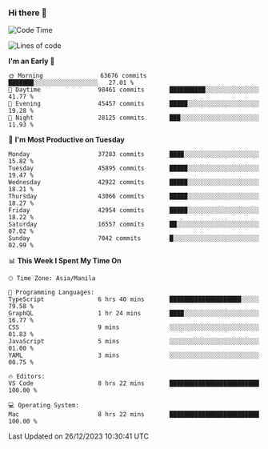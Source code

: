 ### Hi there 👋

<!--START_SECTION:waka-->
![Code Time](http://img.shields.io/badge/Code%20Time-4%2C651%20hrs%2010%20mins-blue)

![Lines of code](https://img.shields.io/badge/From%20Hello%20World%20I%27ve%20Written-104.7%20million%20lines%20of%20code-blue)

**I'm an Early 🐤** 

```text
🌞 Morning                63676 commits       ███████░░░░░░░░░░░░░░░░░░   27.01 % 
🌆 Daytime                98461 commits       ██████████░░░░░░░░░░░░░░░   41.77 % 
🌃 Evening                45457 commits       █████░░░░░░░░░░░░░░░░░░░░   19.28 % 
🌙 Night                  28125 commits       ███░░░░░░░░░░░░░░░░░░░░░░   11.93 % 
```
📅 **I'm Most Productive on Tuesday** 

```text
Monday                   37283 commits       ████░░░░░░░░░░░░░░░░░░░░░   15.82 % 
Tuesday                  45895 commits       █████░░░░░░░░░░░░░░░░░░░░   19.47 % 
Wednesday                42922 commits       █████░░░░░░░░░░░░░░░░░░░░   18.21 % 
Thursday                 43066 commits       █████░░░░░░░░░░░░░░░░░░░░   18.27 % 
Friday                   42954 commits       █████░░░░░░░░░░░░░░░░░░░░   18.22 % 
Saturday                 16557 commits       ██░░░░░░░░░░░░░░░░░░░░░░░   07.02 % 
Sunday                   7042 commits        █░░░░░░░░░░░░░░░░░░░░░░░░   02.99 % 
```


📊 **This Week I Spent My Time On** 

```text
🕑︎ Time Zone: Asia/Manila

💬 Programming Languages: 
TypeScript               6 hrs 40 mins       ████████████████████░░░░░   79.58 % 
GraphQL                  1 hr 24 mins        ████░░░░░░░░░░░░░░░░░░░░░   16.77 % 
CSS                      9 mins              ░░░░░░░░░░░░░░░░░░░░░░░░░   01.83 % 
JavaScript               5 mins              ░░░░░░░░░░░░░░░░░░░░░░░░░   01.00 % 
YAML                     3 mins              ░░░░░░░░░░░░░░░░░░░░░░░░░   00.75 % 

🔥 Editors: 
VS Code                  8 hrs 22 mins       █████████████████████████   100.00 % 

💻 Operating System: 
Mac                      8 hrs 22 mins       █████████████████████████   100.00 % 
```


 Last Updated on 26/12/2023 10:30:41 UTC
<!--END_SECTION:waka-->


<!--
**rad182/rad182** is a ✨ _special_ ✨ repository because its `README.md` (this file) appears on your GitHub profile.

Here are some ideas to get you started:

- 🔭 I’m currently working on ...
- 🌱 I’m currently learning ...
- 👯 I’m looking to collaborate on ...
- 🤔 I’m looking for help with ...
- 💬 Ask me about ...
- 📫 How to reach me: ...
- 😄 Pronouns: ...
- ⚡ Fun fact: ...
-->
